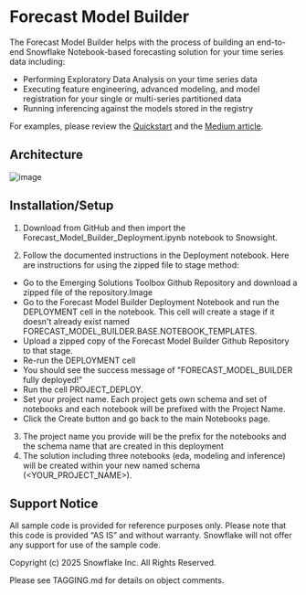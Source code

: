 # Forecast Model Builder

The Forecast Model Builder helps with the process of building an end-to-end Snowflake
Notebook-based forecasting solution for your time series data including:

- Performing Exploratory Data Analysis on your time series data
- Executing feature engineering, advanced modeling, and model registration for your
single or multi-series partitioned data
- Running inferencing against the models stored in the registry

For examples, please review the [Quickstart](https://quickstarts.snowflake.com/guide/building_scalable_time_series_forecasting_models_on_snowflake/index.html#0)
and the [Medium article](https://medium.com/@rachel.blum_83237/c389e108f0be). 

## Architecture

![image](https://github.com/user-attachments/assets/fbcb05dc-d307-4e23-8cd4-d1f8c99dd6c3)

## Installation/Setup

1. Download from GitHub and then import the Forecast_Model_Builder_Deployment.ipynb
notebook to Snowsight.

2. Follow the documented instructions in the Deployment notebook. Here are instructions
for using the zipped file to stage method:
  - Go to the Emerging Solutions Toolbox Github Repository and download a zipped file
  of the repository.Image
  - Go to the Forecast Model Builder Deployment Notebook and run the DEPLOYMENT cell in
  the notebook. This cell will create a stage if it doesn't already exist named
  FORECAST_MODEL_BUILDER.BASE.NOTEBOOK_TEMPLATES.
  - Upload a zipped copy of the Forecast Model Builder Github Repository to that stage. 
  - Re-run the DEPLOYMENT cell
  - You should see the success message of "FORECAST_MODEL_BUILDER fully deployed!"
  - Run the cell PROJECT_DEPLOY.
  - Set your project name. Each project gets own schema and set of notebooks and each
  notebook will be prefixed with the Project Name.
  - Click the Create button and go back to the main Notebooks page.
3. The project name you provide will be the prefix for the notebooks and the schema
name that are created in this deployment
4. The solution including three notebooks (eda, modeling and inference) will be created
within your new named schema (<YOUR_PROJECT_NAME>).

## Support Notice

All sample code is provided for reference purposes only. Please note that this code is
provided “AS IS” and without warranty.  Snowflake will not offer any support for use of
the sample code.

Copyright (c) 2025 Snowflake Inc. All Rights Reserved.

Please see TAGGING.md for details on object comments.
